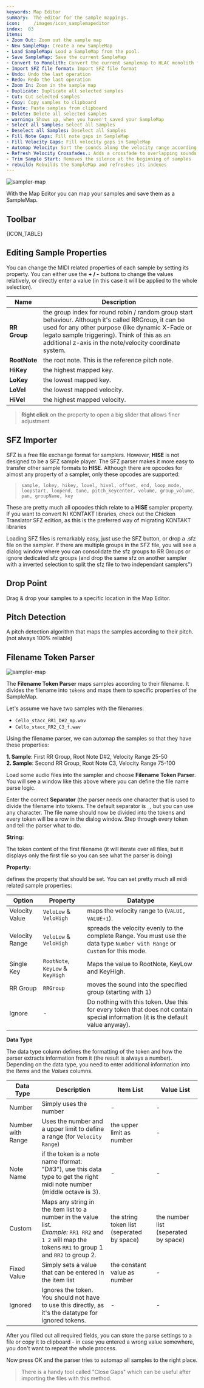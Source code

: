 ```yaml
---
keywords: Map Editor
summary:  The editor for the sample mappings.
icon:     /images/icon_samplemapeditor
index:  03
items:	
- Zoom Out: Zoom out the sample map
- New SampleMap: Create a new SampleMap
- Load SampleMap: Load a SampleMap from the pool.
- Save SampleMap: Save the current SampleMap
- Convert to Monolith: Convert the current samplemap to HLAC monolith format
- Import SFZ file format: Import SFZ file format
- Undo: Undo the last operation
- Redo: Redo the last operation
- Zoom In: Zoom in the sample map
- Duplicate: Duplicate all selected samples
- Cut: Cut selected samples
- Copy: Copy samples to clipboard
- Paste: Paste samples from clipboard
- Delete: Delete all selected samples
- warning: Shows up, when you haven't saved your SampleMap
- Select all Samples: Select all Samples
- Deselect all Samples: Deselect all Samples
- Fill Note Gaps: Fill note gaps in SampleMap
- Fill Velocity Gaps: Fill velocity gaps in SampleMap
- Automap Velocity: Sort the sounds along the velocity range according to their volume
- Refresh Velocity Crossfades.: Adds a crossfade to overlapping sounds in a group.
- Trim Sample Start: Removes the silence at the beginning of samples
- rebuild: Rebuilds the SampleMap and refreshes its indexes
---
```

![sampler-map](/images/custom/sampler-map.png) 

With the Map Editor you can map your samples and save them as a SampleMap.   








## Toolbar

{ICON_TABLE}

## Editing Sample Properties
You can change the MIDI related properties of each sample by setting its property.
You can either use the **+ / -** buttons to change the values relatively, or directly enter a value (in this case it will be applied to the whole selection).

| Name | Description |
| -------- | ---------------------------- |
| **RR Group** | the group index for round robin / random group start behaviour. Although it's called RRGroup, it can be used for any other purpose (like dynamic X-Fade or legato sample triggering). Think of this as an additional z-axis in the note/velocity coordinate system. |
| **RootNote** | the root note. This is the reference pitch note. |
| **HiKey** | the highest mapped key. |
| **LoKey** | the lowest mapped key. |
| **LoVel** | the lowest mapped velocity. |
| **HiVel** | the highest mapped velocity. |
> **Right click** on the property to open a big slider that allows finer adjustment


## SFZ Importer
SFZ is a free file exchange format for samplers. However, **HISE** is not designed to be a SFZ sample player. The SFZ parser makes it more easy to transfer other sample formats to **HISE**. Although there are opcodes for almost any property of a sampler, only these opcodes are supported:

> `sample, lokey, hikey, lovel, hivel, offset, end, loop_mode, loopstart, loopend, tune, pitch_keycenter, volume, group_volume, pan, groupName, key`

These are pretty much all opcodes thich relate to a **HISE** sampler property. If you want to convert NI KONTAKT libraries, check out the Chicken Translator SFZ edition, as this is the preferred way of migrating KONTAKT libraries

Loading SFZ files is remarkably easy, just use the SFZ button, or drop a .sfz file on the sampler. If there are multiple groups in the SFZ file, you will see a dialog window where you can consolidate the sfz groups to RR Groups or ignore dedicated sfz groups (and drop the same sfz on another sampler with a inverted selection to split the sfz file to two independant samplers")


## Drop Point
Drag & drop your samples to a specific location in the Map Editor.

## Pitch Detection
A pitch detection algorithm that maps the samples according to their pitch. (not always 100% reliable) 

## Filename Token Parser
![sampler-map](/images/custom/sampler-filenametokenparser.png) 

The **Filename Token Parser** maps samples according to their filename. It divides the filename into `tokens` and maps them to specific properties of the SampleMap.

Let's assume we have two samples with the filenames:

- `Cello_stacc_RR1_D#2_mp.wav`  
- `Cello_stacc_RR2_C3_f.wav`

Using the filename parser, we can automap the samples so that they have these properties:

**1. Sample**: First RR Group, Root Note D#2, Velocity Range 25-50  
**2. Sample**: Second RR Group, Root Note C3, Velocity Range 75-100

Load some audio files into the sampler and choose **Filename Token Parser**. You will see a window like this above where you can define the file name parse logic.

Enter the correct **Separator** (the parser needs one character that is used to divide the filename into tokens. The default separator is `_`, but you can use any character. The file name should now be divided into the tokens and every token will be a row in the dialog window. Step through every token and tell the parser what to do.


**String:**

The token content of the first filename (it will iterate over all files, but it displays only the first file so you can see what the parser is doing)


**Property:**

defines the property that should be set. You can set pretty much all midi related sample properties:

| Option | Property | Datatype |
| ------ | -------- | -------- |
| Velocity Value | `VeloLow` & `VeloHigh` | maps the velocity range to (`VALUE, VALUE+1`). |  
| Velocity Range | `VeloLow` & `VeloHigh` | spreads the  velocity evenly to the complete Range. You must use the data type `Number with Range` or `Custom` for this mode. |
| Single Key | `RootNote`, `KeyLow` & `KeyHigh` | Maps the value to RootNote, KeyLow and KeyHigh. |
| RR Group | `RRGroup` | moves the sound into the specified group (starting with 1) |
| Ignore | - | Do nothing with this token. Use this for every token that does not contain special information (it is the default value anyway). |
		

**Data Type**

The data type column defines the formatting of the token and how the parser extracts information from it (the result is always a number). Depending on the data type, you need to enter additional information into the *Items* and the *Values* columns.

| Data Type | Description | Item List | Value List |
| --------- | ----------- | --------- | ---------- |
| Number | Simply uses the number | - | - |
| Number with Range | Uses the number and a upper limit to define a range (for `Velocity Range`) | the upper limit as number | - |
| Note Name | if the token is a note name (format: "D#3"), use this data type to get the right midi note number (middle octave is 3). | - | - |
| Custom  | Maps any string in the item list to a number in the value list.  <br>*Example:* `RR1 RR2` and `1 2` will map the tokens `RR1` to group 1 and `RR2` to group 2. | the string token list (seperated by space)  | the number list (seperated by space) |
| Fixed Value | Simply sets a value that can be entered in the item list | the constant value as number | - |
| Ignored | Ignores the token. You should not have to use this directly, as it's the datatype for ignored tokens. | - | - |

After you filled out all required fields, you can store the parse settings to a file or copy it to clipboard - in case you entered a wrong value somewhere, you don't want to repeat the whole process.

Now press OK and the parser tries to automap all samples to the right place.

> There is a handy tool called "Close Gaps" which can be useful after importing the files with this method.